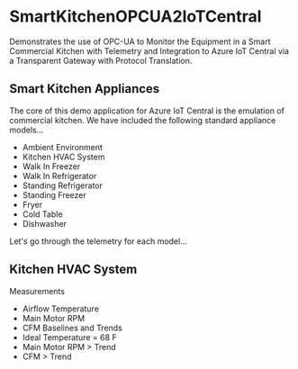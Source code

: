 # SmartKitchenOPCUA2IoTCentral
Demonstrates the use of OPC-UA to Monitor the Equipment in a Smart Commercial Kitchen with Telemetry and Integration to Azure IoT Central via a Transparent Gateway with Protocol Translation. 

## Smart Kitchen Appliances
The core of this demo application for Azure IoT Central is the emulation of commercial kitchen. We have included the following standard appliance models...

* Ambient Environment
* Kitchen HVAC System
* Walk In Freezer
* Walk In Refrigerator
* Standing Refrigerator
* Standing Freezer
* Fryer
* Cold Table
* Dishwasher

Let's go through the telemetry for each model...

## Kitchen HVAC System

Measurements
* Airflow Temperature
* Main Motor RPM
* CFM
Baselines and Trends
* Ideal Temperature = 68 F
* Main Motor RPM > Trend
* CFM > Trend
